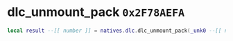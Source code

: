 # dlc_unmount_pack `0x2F78AEFA`

```lua
local result --[[ number ]] = natives.dlc.dlc_unmount_pack(_unk0 --[[ number ]])
```